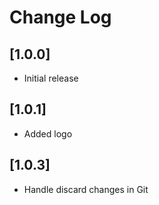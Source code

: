 # Change Log

## [1.0.0]

- Initial release

## [1.0.1]

- Added logo

## [1.0.3]

- Handle discard changes in Git